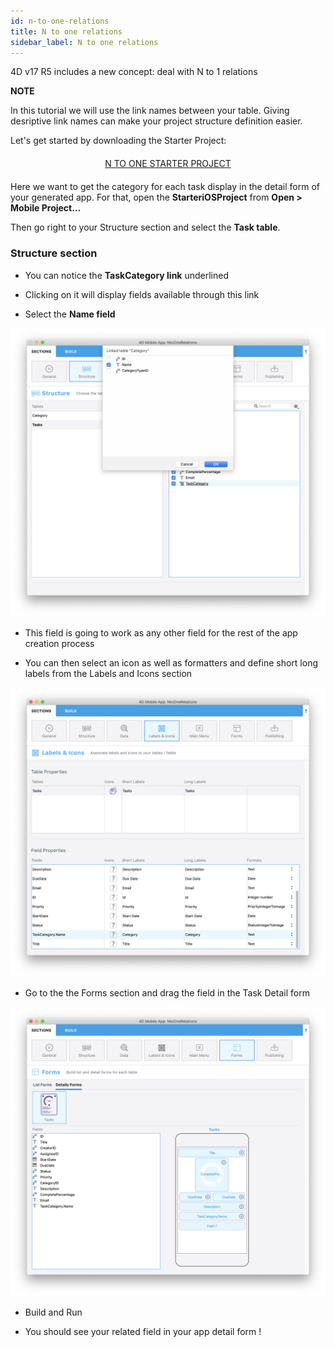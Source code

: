 ```yaml
---
id: n-to-one-relations
title: N to one relations
sidebar_label: N to one relations
---
```


4D v17 R5 includes a new concept: deal with N to 1 relations



<div markdown="1" class = "tips">

**NOTE**

In this tutorial we will use the link names between your table.
Giving desriptive link names can make your project structure definition easier.

</div>

Let's get started by downloading the Starter Project:


<div markdown="1" style="text-align: center; margin-top: 20px; margin-bottom: 20px">
<a class="button"
href="../assets/relations/Tasks.4dbase.zip">N TO ONE STARTER PROJECT</a>
</div>


Here we want to get the category for each task display in the detail form of your generated app. For that, open the **StarteriOSProject** from **Open > Mobile Project...**

Then go right to your Structure section and select the **Task table**.

### Structure section

* You can notice the **TaskCategory link** underlined

* Clicking on it will display fields available through this link

* Select the **Name field**

![Select link from structure section](assets/relations/select-link-from-structure.png)


* This field is going to work as any other field for the rest of the app creation process

* You can then select an icon as well as formatters and define short long labels from the Labels and Icons section

![Related field from Labels and Icons section](assets/relations/related-field-from-labels-icons.png)


* Go to the the Forms section and drag the field in the Task Detail form

![Related field in Forms section](assets/relations/related-field-forms.png)


* Build and Run

* You should see your related field in your app detail form !



